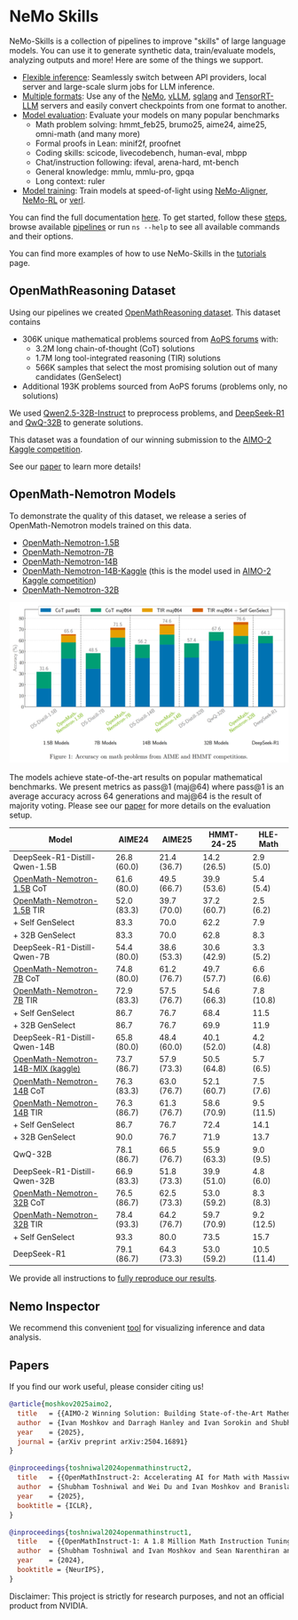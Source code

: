 # NeMo Skills

NeMo-Skills is a collection of pipelines to improve "skills" of large language models. You can use it to generate synthetic data, train/evaluate models, analyzing outputs and more!
Here are some of the things we support.

- [Flexible inference](https://nvidia.github.io/NeMo-Skills/basics/inference): Seamlessly switch between API providers, local server and large-scale slurm jobs for LLM inference.
- [Multiple formats](https://nvidia.github.io/NeMo-Skills/pipelines/checkpoint-conversion): Use any of the [NeMo](https://github.com/NVIDIA/NeMo), [vLLM](https://github.com/vllm-project/vllm), [sglang](https://github.com/sgl-project/sglang)
  and [TensorRT-LLM](https://github.com/NVIDIA/TensorRT-LLM) servers and easily convert checkpoints from one format to another.
- [Model evaluation](https://nvidia.github.io/NeMo-Skills/pipelines/evaluation): Evaluate your models on many popular benchmarks
    - Math problem solving: hmmt_feb25, brumo25, aime24, aime25, omni-math (and many more)
    - Formal proofs in Lean: minif2f, proofnet
    - Coding skills: scicode, livecodebench, human-eval, mbpp
    - Chat/instruction following: ifeval, arena-hard, mt-bench
    - General knowledge: mmlu, mmlu-pro, gpqa
    - Long context: ruler
- [Model training](https://nvidia.github.io/NeMo-Skills/pipelines/training): Train models at speed-of-light using [NeMo-Aligner](https://github.com/NVIDIA/NeMo-Aligner/), [NeMo-RL](https://github.com/NVIDIA/NeMo-RL/) or [verl](https://github.com/volcengine/verl).

You can find the full documentation [here](https://nvidia.github.io/NeMo-Skills/).
To get started, follow these [steps](https://nvidia.github.io/NeMo-Skills/basics),
browse available [pipelines](https://nvidia.github.io/NeMo-Skills/pipelines) or run `ns --help` to see all available
commands and their options.

You can find more examples of how to use NeMo-Skills in the [tutorials](https://nvidia.github.io/NeMo-Skills/tutorials) page.

## OpenMathReasoning Dataset

Using our pipelines we created [OpenMathReasoning dataset](https://huggingface.co/datasets/nvidia/OpenMathReasoning).
This dataset contains

* 306K unique mathematical problems sourced from [AoPS forums](https://artofproblemsolving.com/community) with:
    * 3.2M long chain-of-thought (CoT) solutions
    * 1.7M long tool-integrated reasoning (TIR) solutions
    * 566K samples that select the most promising solution out of many candidates (GenSelect)
* Additional 193K problems sourced from AoPS forums (problems only, no solutions)

We used [Qwen2.5-32B-Instruct](https://huggingface.co/Qwen/Qwen2.5-32B-Instruct) to preprocess problems, and
[DeepSeek-R1](https://huggingface.co/deepseek-ai/DeepSeek-R1) and [QwQ-32B](https://huggingface.co/Qwen/QwQ-32B) to generate solutions.

This dataset was a foundation of our winning submission to the
[AIMO-2 Kaggle competition](https://www.kaggle.com/competitions/ai-mathematical-olympiad-progress-prize-2/leaderboard).

See our [paper](https://arxiv.org/abs/2504.16891) to learn more details!

## OpenMath-Nemotron Models

To demonstrate the quality of this dataset, we release a series of OpenMath-Nemotron models trained on this data.

* [OpenMath-Nemotron-1.5B](https://huggingface.co/nvidia/OpenMath-Nemotron-1.5B)
* [OpenMath-Nemotron-7B](https://huggingface.co/nvidia/OpenMath-Nemotron-7B)
* [OpenMath-Nemotron-14B](https://huggingface.co/nvidia/OpenMath-Nemotron-14B)
* [OpenMath-Nemotron-14B-Kaggle](https://huggingface.co/nvidia/OpenMath-Nemotron-14B-Kaggle) (this is the model used in [AIMO-2 Kaggle competition](https://www.kaggle.com/competitions/ai-mathematical-olympiad-progress-prize-2/leaderboard))
* [OpenMath-Nemotron-32B](https://huggingface.co/nvidia/OpenMath-Nemotron-32B)

![Evaluation Results](./docs/openmath-results.png)

The models achieve state-of-the-art results on popular mathematical benchmarks. We present metrics as pass@1 (maj@64) where pass@1
is an average accuracy across 64 generations and maj@64 is the result of majority voting.
Please see our [paper](https://arxiv.org/abs/2504.16891) for more details on the evaluation setup.

| Model                                                                                            | AIME24      | AIME25      | HMMT-24-25  | HLE-Math    |
| ------------------------------------------------------------------------------------------------ | ----------- | ----------- | ----------- | ----------- |
| DeepSeek-R1-Distill-Qwen-1.5B                                                                    | 26.8 (60.0) | 21.4 (36.7) | 14.2 (26.5) | 2.9 (5.0)   |
| [OpenMath-Nemotron-1.5B](https://huggingface.co/nvidia/OpenMath-Nemotron-1.5B) CoT               | 61.6 (80.0) | 49.5 (66.7) | 39.9 (53.6) | 5.4 (5.4)   |
| [OpenMath-Nemotron-1.5B](https://huggingface.co/nvidia/OpenMath-Nemotron-1.5B) TIR               | 52.0 (83.3) | 39.7 (70.0) | 37.2 (60.7) | 2.5 (6.2)   |
| + Self GenSelect                                                                                 | 83.3        | 70.0        | 62.2        | 7.9         |
| + 32B GenSelect                                                                                  | 83.3        | 70.0        | 62.8        | 8.3         |
| DeepSeek-R1-Distill-Qwen-7B                                                                      | 54.4 (80.0) | 38.6 (53.3) | 30.6 (42.9) | 3.3 (5.2)   |
| [OpenMath-Nemotron-7B](https://huggingface.co/nvidia/OpenMath-Nemotron-7B) CoT                   | 74.8 (80.0) | 61.2 (76.7) | 49.7 (57.7) | 6.6 (6.6)   |
| [OpenMath-Nemotron-7B](https://huggingface.co/nvidia/OpenMath-Nemotron-7B) TIR                   | 72.9 (83.3) | 57.5 (76.7) | 54.6 (66.3) | 7.8 (10.8)  |
| + Self GenSelect                                                                                 | 86.7        | 76.7        | 68.4        | 11.5        |
| + 32B GenSelect                                                                                  | 86.7        | 76.7        | 69.9        | 11.9        |
| DeepSeek-R1-Distill-Qwen-14B                                                                     | 65.8 (80.0) | 48.4 (60.0) | 40.1 (52.0) | 4.2 (4.8)   |
| [OpenMath-Nemotron-14B-MIX (kaggle)](https://huggingface.co/nvidia/OpenMath-Nemotron-14B-Kaggle) | 73.7 (86.7) | 57.9 (73.3) | 50.5 (64.8) | 5.7 (6.5)   |
| [OpenMath-Nemotron-14B](https://huggingface.co/nvidia/OpenMath-Nemotron-14B) CoT                 | 76.3 (83.3) | 63.0 (76.7) | 52.1 (60.7) | 7.5 (7.6)   |
| [OpenMath-Nemotron-14B](https://huggingface.co/nvidia/OpenMath-Nemotron-14B) TIR                 | 76.3 (86.7) | 61.3 (76.7) | 58.6 (70.9) | 9.5 (11.5)  |
| + Self GenSelect                                                                                 | 86.7        | 76.7        | 72.4        | 14.1        |
| + 32B GenSelect                                                                                  | 90.0        | 76.7        | 71.9        | 13.7        |
| QwQ-32B                                                                                          | 78.1 (86.7) | 66.5 (76.7) | 55.9 (63.3) | 9.0 (9.5)   |
| DeepSeek-R1-Distill-Qwen-32B                                                                     | 66.9 (83.3) | 51.8 (73.3) | 39.9 (51.0) | 4.8 (6.0)   |
| [OpenMath-Nemotron-32B](https://huggingface.co/nvidia/OpenMath-Nemotron-32B) CoT                 | 76.5 (86.7) | 62.5 (73.3) | 53.0 (59.2) | 8.3 (8.3)   |
| [OpenMath-Nemotron-32B](https://huggingface.co/nvidia/OpenMath-Nemotron-32B) TIR                 | 78.4 (93.3) | 64.2 (76.7) | 59.7 (70.9) | 9.2 (12.5)  |
| + Self GenSelect                                                                                 | 93.3        | 80.0        | 73.5        | 15.7        |
| DeepSeek-R1                                                                                      | 79.1 (86.7) | 64.3 (73.3) | 53.0 (59.2) | 10.5 (11.4) |

We provide all instructions to [fully reproduce our results](https://nvidia.github.io/NeMo-Skills/openmathreasoning1).

## Nemo Inspector

We recommend this convenient [tool](https://github.com/NVIDIA/NeMo-Inspector) for visualizing inference and data analysis.

## Papers

If you find our work useful, please consider citing us!

```bibtex
@article{moshkov2025aimo2,
  title   = {{AIMO-2 Winning Solution: Building State-of-the-Art Mathematical Reasoning Models with OpenMathReasoning dataset}},
  author  = {Ivan Moshkov and Darragh Hanley and Ivan Sorokin and Shubham Toshniwal and Christof Henkel and Benedikt Schifferer and Wei Du and Igor Gitman},
  year    = {2025},
  journal = {arXiv preprint arXiv:2504.16891}
}
```

```bibtex
@inproceedings{toshniwal2024openmathinstruct2,
  title   = {{OpenMathInstruct-2: Accelerating AI for Math with Massive Open-Source Instruction Data}},
  author  = {Shubham Toshniwal and Wei Du and Ivan Moshkov and Branislav Kisacanin and Alexan Ayrapetyan and Igor Gitman},
  year    = {2025},
  booktitle = {ICLR},
}
```

```bibtex
@inproceedings{toshniwal2024openmathinstruct1,
  title   = {{OpenMathInstruct-1: A 1.8 Million Math Instruction Tuning Dataset}},
  author  = {Shubham Toshniwal and Ivan Moshkov and Sean Narenthiran and Daria Gitman and Fei Jia and Igor Gitman},
  year    = {2024},
  booktitle = {NeurIPS},
}
```

Disclaimer: This project is strictly for research purposes, and not an official product from NVIDIA.
